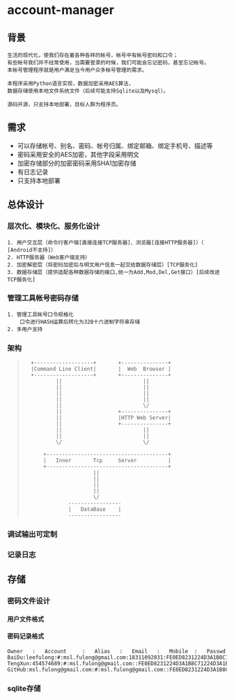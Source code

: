 # account-manager

## 背景

	生活的现代化，使我们存在着各种各样的帐号，帐号中有帐号密码和口令；
	有些帐号我们并不经常使用，当需要登录的时候，我们可能会忘记密码，甚至忘记帐号。
	本帐号管理程序就是用户满足当今用户众多帐号管理的需求。

	本程序采用Python语言实现，数据加密采用AES算法，
	数据存储使用本地文件系统文件（后续可能支持Sqlite以及Mysql）。

	源码开源，只支持本地部署，目标人群为程序员。

## 需求

*	可以存储帐号、别名、密码、帐号归属、绑定邮箱、绑定手机号、描述等
*	密码采用安全的AES加密，其他字段采用明文
*	加密存储部分的加密密码采用SHA1加密存储
*	有日志记录
*	只支持本地部署

## 总体设计

### 层次化、模块化、服务化设计

	1. 用户交互层（命令行客户端[直接连接TCP服务器]、浏览器[连接HTTP服务器]）（ [Android不支持]）
	2. HTTP服务器（Web客户端支持）
	2. 加密解密层（将密码加密后与明文用户信息一起交给数据存储层）[TCP服务化]
	3. 数据存储层（提供适配各种数据存储的接口,统一为Add,Mod,Del,Get接口）[后续改进TCP服务化]
		
### 管理工具帐号密码存储

	1. 管理工具帐号口令规格化
		口令进行HASH运算后转化为32B十六进制字符串存储
	2. 多用户支持

### 架构

>		+-------------------+		+---------------+
>		|Command Line Client|		|  Web	Browser	|
>		+-------------------+		+---------------+
>				||							||
>				||							||
>				||							||
>				||							||
>				||							\/
>				||					+---------------+
>				||					|HTTP Web Server|
>				||					+---------------+
>				||							||
>				||							||
>				\/							\/
>
>			+---------------------------------------+
>			|	Inner		Tcp		Server			|
>			+---------------------------------------+
>							||
>							||
>							||
>							||
>							\/
>					-----------------
>					|	DataBase	|
>					-----------------
>


### 调试输出可定制


### 记录日志


## 存储

### 密码文件设计

#### 用户文件格式

#### 密码记录格式

	Owner	:	Account		:	Alias	:	Email	:	Mobile	:	Passwd
	BaiDu:leefulong:#:msl.fulong@gmail.com:18311092031:FE0ED8231224D3A1B8C71224D3A1B8C7
	TengXun:454574689:#:msl.fulong@gmail.com::FE0ED8231224D3A1B8C71224D3A1B8C7
	GitHub:msl.fulong@gmail.com:#:msl.fulong@gmail.com::FE0ED8231224D3A1B8C71224D3A1B8C7

### sqlite存储



